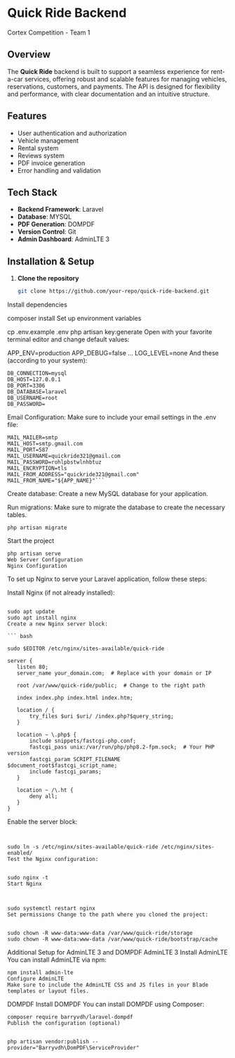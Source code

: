 # Quick Ride Backend  
Cortex Competition - Team 1

## Overview
The **Quick Ride** backend is built to support a seamless experience for rent-a-car services, offering robust and scalable features for managing vehicles, reservations, customers, and payments. The API is designed for flexibility and performance, with clear documentation and an intuitive structure.

## Features
- User authentication and authorization
- Vehicle management
- Rental system
- Reviews system
- PDF invoice generation
- Error handling and validation

## Tech Stack
- **Backend Framework**: Laravel
- **Database**: MYSQL
- **PDF Generation**: DOMPDF
- **Version Control**: Git
- **Admin Dashboard**: AdminLTE 3

## Installation & Setup
1. **Clone the repository**  
   ```bash
   git clone https://github.com/your-repo/quick-ride-backend.git
Install dependencies

composer install
Set up environment variables

cp .env.example .env
php artisan key:generate
Open with your favorite terminal editor and change default values:

APP_ENV=production
APP_DEBUG=false
...
LOG_LEVEL=none
And these (according to your system):

```
DB_CONNECTION=mysql
DB_HOST=127.0.0.1
DB_PORT=3306
DB_DATABASE=laravel
DB_USERNAME=root
DB_PASSWORD=
```
Email Configuration: Make sure to include your email settings in the .env file:
```
MAIL_MAILER=smtp
MAIL_HOST=smtp.gmail.com
MAIL_PORT=587
MAIL_USERNAME=quickride321@gmail.com
MAIL_PASSWORD=rohlpbstwlnhbtuz
MAIL_ENCRYPTION=tls
MAIL_FROM_ADDRESS="quickride321@gmail.com"
MAIL_FROM_NAME="${APP_NAME}"```
```

Create database: Create a new MySQL database for your application.

Run migrations: Make sure to migrate the database to create the necessary tables.

```
php artisan migrate
```

Start the project

```
php artisan serve
Web Server Configuration
Nginx Configuration

```
To set up Nginx to serve your Laravel application, follow these steps:

Install Nginx (if not already installed):
```

sudo apt update
sudo apt install nginx
Create a new Nginx server block:

``` bash

sudo $EDITOR /etc/nginx/sites-available/quick-ride

server {
   listen 80;
   server_name your_domain.com;  # Replace with your domain or IP

   root /var/www/quick-ride/public;  # Change to the right path

   index index.php index.html index.htm;

   location / {
       try_files $uri $uri/ /index.php?$query_string;
   }

   location ~ \.php$ {
       include snippets/fastcgi-php.conf;
       fastcgi_pass unix:/var/run/php/php8.2-fpm.sock;  # Your PHP version 
       fastcgi_param SCRIPT_FILENAME $document_root$fastcgi_script_name;
       include fastcgi_params;
   }

   location ~ /\.ht {
       deny all;
   }
}
```
Enable the server block:
```


sudo ln -s /etc/nginx/sites-available/quick-ride /etc/nginx/sites-enabled/
Test the Nginx configuration:


sudo nginx -t
Start Nginx



sudo systemctl restart nginx
Set permissions Change to the path where you cloned the project:


sudo chown -R www-data:www-data /var/www/quick-ride/storage
sudo chown -R www-data:www-data /var/www/quick-ride/bootstrap/cache
```

Additional Setup for AdminLTE 3 and DOMPDF
AdminLTE 3
Install AdminLTE
You can install AdminLTE via npm:

```
npm install admin-lte
Configure AdminLTE
Make sure to include the AdminLTE CSS and JS files in your Blade templates or layout files.

```
DOMPDF
Install DOMPDF
You can install DOMPDF using Composer:

```
composer require barryvdh/laravel-dompdf
Publish the configuration (optional)


php artisan vendor:publish --provider="Barryvdh\DomPDF\ServiceProvider"
